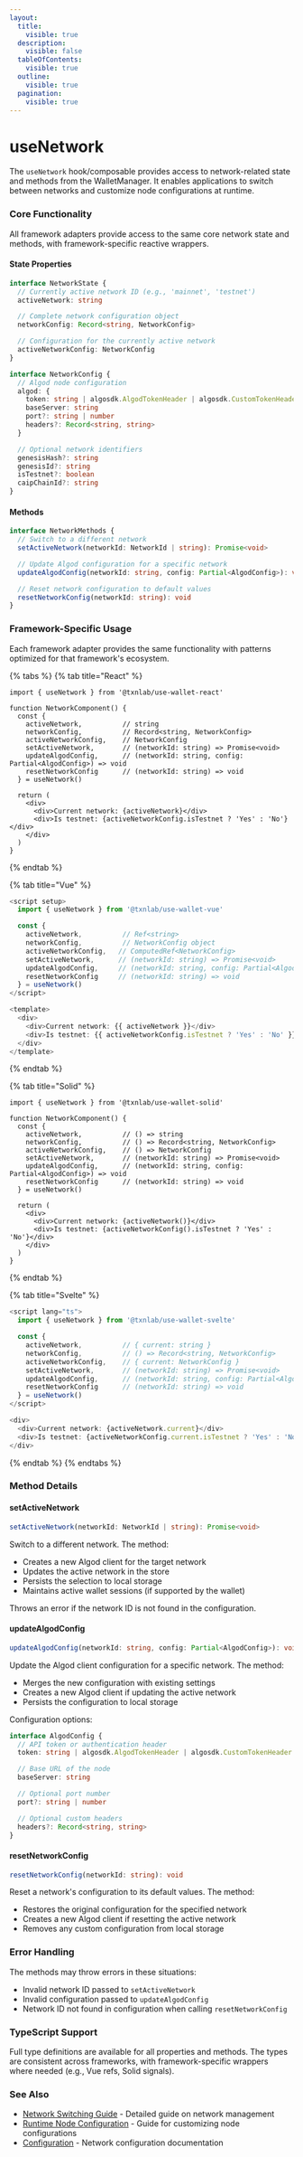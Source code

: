 ```yaml
---
layout:
  title:
    visible: true
  description:
    visible: false
  tableOfContents:
    visible: true
  outline:
    visible: true
  pagination:
    visible: true
---
```


# useNetwork

The `useNetwork` hook/composable provides access to network-related state and methods from the WalletManager. It enables applications to switch between networks and customize node configurations at runtime.

### Core Functionality

All framework adapters provide access to the same core network state and methods, with framework-specific reactive wrappers.

#### State Properties

```typescript
interface NetworkState {
  // Currently active network ID (e.g., 'mainnet', 'testnet')
  activeNetwork: string

  // Complete network configuration object
  networkConfig: Record<string, NetworkConfig>

  // Configuration for the currently active network
  activeNetworkConfig: NetworkConfig
}

interface NetworkConfig {
  // Algod node configuration
  algod: {
    token: string | algosdk.AlgodTokenHeader | algosdk.CustomTokenHeader
    baseServer: string
    port?: string | number
    headers?: Record<string, string>
  }

  // Optional network identifiers
  genesisHash?: string
  genesisId?: string
  isTestnet?: boolean
  caipChainId?: string
}
```

#### Methods

```typescript
interface NetworkMethods {
  // Switch to a different network
  setActiveNetwork(networkId: NetworkId | string): Promise<void>

  // Update Algod configuration for a specific network
  updateAlgodConfig(networkId: string, config: Partial<AlgodConfig>): void

  // Reset network configuration to default values
  resetNetworkConfig(networkId: string): void
}
```

### Framework-Specific Usage

Each framework adapter provides the same functionality with patterns optimized for that framework's ecosystem.

{% tabs %}
{% tab title="React" %}
```tsx
import { useNetwork } from '@txnlab/use-wallet-react'

function NetworkComponent() {
  const {
    activeNetwork,          // string
    networkConfig,          // Record<string, NetworkConfig>
    activeNetworkConfig,    // NetworkConfig
    setActiveNetwork,       // (networkId: string) => Promise<void>
    updateAlgodConfig,      // (networkId: string, config: Partial<AlgodConfig>) => void
    resetNetworkConfig      // (networkId: string) => void
  } = useNetwork()

  return (
    <div>
      <div>Current network: {activeNetwork}</div>
      <div>Is testnet: {activeNetworkConfig.isTestnet ? 'Yes' : 'No'}</div>
    </div>
  )
}
```
{% endtab %}

{% tab title="Vue" %}
```typescript
<script setup>
  import { useNetwork } from '@txnlab/use-wallet-vue'

  const {
    activeNetwork,          // Ref<string>
    networkConfig,          // NetworkConfig object
    activeNetworkConfig,   // ComputedRef<NetworkConfig>
    setActiveNetwork,      // (networkId: string) => Promise<void>
    updateAlgodConfig,     // (networkId: string, config: Partial<AlgodConfig>) => void
    resetNetworkConfig     // (networkId: string) => void
  } = useNetwork()
</script>

<template>
  <div>
    <div>Current network: {{ activeNetwork }}</div>
    <div>Is testnet: {{ activeNetworkConfig.isTestnet ? 'Yes' : 'No' }}</div>
  </div>
</template>
```
{% endtab %}

{% tab title="Solid" %}
```tsx
import { useNetwork } from '@txnlab/use-wallet-solid'

function NetworkComponent() {
  const {
    activeNetwork,          // () => string
    networkConfig,          // () => Record<string, NetworkConfig>
    activeNetworkConfig,    // () => NetworkConfig
    setActiveNetwork,       // (networkId: string) => Promise<void>
    updateAlgodConfig,      // (networkId: string, config: Partial<AlgodConfig>) => void
    resetNetworkConfig      // (networkId: string) => void
  } = useNetwork()

  return (
    <div>
      <div>Current network: {activeNetwork()}</div>
      <div>Is testnet: {activeNetworkConfig().isTestnet ? 'Yes' : 'No'}</div>
    </div>
  )
}
```
{% endtab %}

{% tab title="Svelte" %}
```typescript
<script lang="ts">
  import { useNetwork } from '@txnlab/use-wallet-svelte'

  const {
    activeNetwork,          // { current: string }
    networkConfig,          // () => Record<string, NetworkConfig>
    activeNetworkConfig,    // { current: NetworkConfig }
    setActiveNetwork,       // (networkId: string) => Promise<void>
    updateAlgodConfig,      // (networkId: string, config: Partial<AlgodConfig>) => void
    resetNetworkConfig      // (networkId: string) => void
  } = useNetwork()
</script>

<div>
  <div>Current network: {activeNetwork.current}</div>
  <div>Is testnet: {activeNetworkConfig.current.isTestnet ? 'Yes' : 'No'}</div>
</div>
```
{% endtab %}
{% endtabs %}

### Method Details

#### setActiveNetwork

```typescript
setActiveNetwork(networkId: NetworkId | string): Promise<void>
```

Switch to a different network. The method:

* Creates a new Algod client for the target network
* Updates the active network in the store
* Persists the selection to local storage
* Maintains active wallet sessions (if supported by the wallet)

Throws an error if the network ID is not found in the configuration.

#### updateAlgodConfig

```typescript
updateAlgodConfig(networkId: string, config: Partial<AlgodConfig>): void
```

Update the Algod client configuration for a specific network. The method:

* Merges the new configuration with existing settings
* Creates a new Algod client if updating the active network
* Persists the configuration to local storage

Configuration options:

```typescript
interface AlgodConfig {
  // API token or authentication header
  token: string | algosdk.AlgodTokenHeader | algosdk.CustomTokenHeader

  // Base URL of the node
  baseServer: string

  // Optional port number
  port?: string | number

  // Optional custom headers
  headers?: Record<string, string>
}
```

#### resetNetworkConfig

```typescript
resetNetworkConfig(networkId: string): void
```

Reset a network's configuration to its default values. The method:

* Restores the original configuration for the specified network
* Creates a new Algod client if resetting the active network
* Removes any custom configuration from local storage

### Error Handling

The methods may throw errors in these situations:

* Invalid network ID passed to `setActiveNetwork`
* Invalid configuration passed to `updateAlgodConfig`
* Network ID not found in configuration when calling `resetNetworkConfig`

### TypeScript Support

Full type definitions are available for all properties and methods. The types are consistent across frameworks, with framework-specific wrappers where needed (e.g., Vue refs, Solid signals).

### See Also

* [Network Switching Guide](../guides/switching-networks.md) - Detailed guide on network management
* [Runtime Node Configuration](../guides/runtime-node-configuration.md) - Guide for customizing node configurations
* [Configuration](../getting-started/configuration.md#network-configuration) - Network configuration documentation
